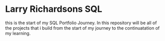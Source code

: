 # Larry Richardsons SQL
this is the start of my SQL Portfolio Journey. In this repository will be all of the projects that i build from the start of my journey to the continuatation of my learning.
